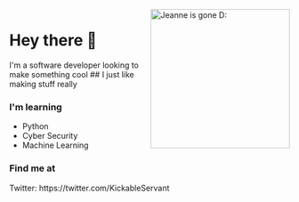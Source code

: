 <img src="https://i.kym-cdn.com/photos/images/original/001/836/861/c06.gif" align = "right" alt="Jeanne is gone D:"  width="250" />
<h1> Hey there 👋 </h1>
I'm a software developer looking to make something cool
## I just like making stuff really
<h3>I'm learning </h3>
<ul>
  <li>Python</li>
  <li>Cyber Security</li>
  <li>Machine Learning</li>
</ul>

<h3>Find me at</h3>
<p>
  Twitter: https://twitter.com/KickableServant
</p>
<!--
**Konpy/Konpy** is a ✨ _special_ ✨ repository because its `README.md` (this file) appears on your GitHub profile.

Here are some ideas to get you started:

- 🔭 I’m currently working on ...
- 🌱 I’m currently learning ...
- 👯 I’m looking to collaborate on ...
- 🤔 I’m looking for help with ...
- 💬 Ask me about ...
- 📫 How to reach me: ...
- 😄 Pronouns: ...
- ⚡ Fun fact: ...
-->
